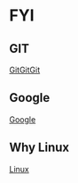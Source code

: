 # FYI

## GIT

[GitGitGit](./0.1.GitGitGit/readme.md)

## Google

[Google](./0.2.Google/readme.md)

## Why Linux

[Linux](./0.3.WhyLinux/readme.md)

